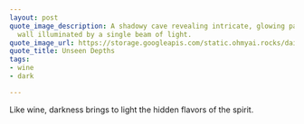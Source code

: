 ```yaml
---
layout: post
quote_image_description: A shadowy cave revealing intricate, glowing patterns on a
  wall illuminated by a single beam of light.
quote_image_url: https://storage.googleapis.com/static.ohmyai.rocks/daily/2024-04-12.jpg
quote_title: Unseen Depths
tags:
- wine
- dark

---
```


Like wine, darkness brings to light the hidden flavors of the spirit.
